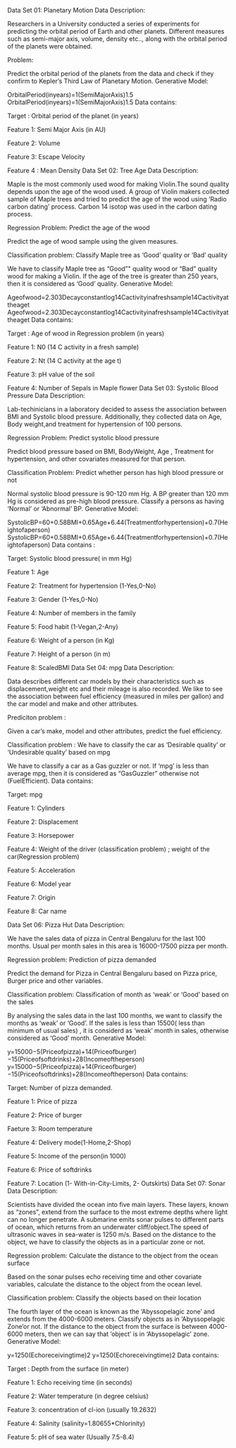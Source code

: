 Data Set 01: Planetary Motion Data
Description:

Researchers in a University conducted a series of experiments for predicting the orbital period of Earth and other planets. Different measures such as semi-major axis, volume, density etc.., along with the orbital period of the planets were obtained.

Problem:

Predict the orbital period of the planets from the data and check if they confirm to Kepler’s Third Law of Planetary Motion.
Generative Model:

OrbitalPeriod(inyears)=1(SemiMajorAxis)1.5
OrbitalPeriod(inyears)=1(SemiMajorAxis)1.5
Data contains:

Target : Orbital period of the planet (in years)

Feature 1: Semi Major Axis (in AU)

Feature 2: Volume

Feature 3: Escape Velocity

Feature 4 : Mean Density
Data Set 02: Tree Age Data
Description:

Maple is the most commonly used wood for making Violin.The sound quality depends upon the age of the wood used. A group of Violin makers collected sample of Maple trees and tried to predict the age of the wood using ‘Radio carbon dating’ process. Carbon 14 isotop was used in the carbon dating process.

Regression Problem: Predict the age of the wood

Predict the age of wood sample using the given measures.

Classification problem: Classify Maple tree as ‘Good’ quality or ‘Bad’ quality

We have to classify Maple tree as “Good”" quality wood or “Bad” quality wood for making a Violin. If the age of the tree is greater than 250 years, then it is considered as ‘Good’ quality.
Generative Model:

Ageofwood=2.303Decayconstantlog14Cactivityinafreshsample14Cactivityattheaget
Ageofwood=2.303Decayconstantlog⁡14Cactivityinafreshsample14Cactivityattheaget
Data contains:

Target : Age of wood in Regression problem (in years)

Feature 1: N0 (14 C activity in a fresh sample)

Feature 2: Nt (14 C activity at the age t)

Feature 3: pH value of the soil

Feature 4: Number of Sepals in Maple flower
Data Set 03: Systolic Blood Pressure Data
Description:

Lab-techinicians in a laboratory decided to assess the association between BMI and Systolic blood pressure. Additionally, they collected data on Age, Body weight,and treatment for hypertension of 100 persons.

Regression Problem: Predict systolic blood pressure

Predict blood pressure based on BMI, BodyWeight, Age , Treatment for hypertension, and other covariates measured for that person.

Classification Problem: Predict whether person has high blood pressure or not

Normal systolic blood pressure is 90-120 mm Hg. A BP greater than 120 mm Hg is considered as pre-high blood pressure. Classify a persons as having ‘Normal’ or ‘Abnormal’ BP.
Generative Model:

SystolicBP=60+0.58BMI+0.65Age+6.44(Treatmentforhypertension)+0.7(Heightofaperson)
SystolicBP=60+0.58BMI+0.65Age+6.44(Treatmentforhypertension)+0.7(Heightofaperson)
Data contains :

Target: Systolic blood pressure( in mm Hg)

Feature 1: Age

Feature 2: Treatment for hypertension (1-Yes,0-No)

Feature 3: Gender (1-Yes,0-No)

Feature 4: Number of members in the family

Feature 5: Food habit (1-Vegan,2-Any)

Feature 6: Weight of a person (in Kg)

Feature 7: Height of a person (in m)

Feature 8: ScaledBMI
Data Set 04: mpg Data
Description:

Data describes different car models by their characteristics such as displacement,weight etc and their mileage is also recorded. We like to see the association between fuel efficiency (measured in miles per gallon) and the car model and make and other attributes.

Prediciton problem :

Given a car’s make, model and other attributes, predict the fuel efficiency.

Classification problem : We have to classify the car as ‘Desirable quality’ or ‘Undesirable quality’ based on mpg

We have to classify a car as a Gas guzzler or not. If ‘mpg’ is less than average mpg, then it is considered as “GasGuzzler” otherwise not (FuelEfficient).
Data contains:

Target: mpg

Feature 1: Cylinders

Feature 2: Displacement

Feature 3: Horsepower

Feature 4: Weight of the driver (classification problem) ; weight of the car(Regression problem)

Feature 5: Acceleration

Feature 6: Model year

Feature 7: Origin

Feature 8: Car name

Data Set 06: Pizza Hut Data
Description:

We have the sales data of pizza in Central Bengaluru for the last 100 months. Usual per month sales in this area is 16000-17500 pizza per month.

Regression problem: Prediction of pizza demanded

Predict the demand for Pizza in Central Bengaluru based on Pizza price, Burger price and other variables.

Classification problem: Classification of month as ‘weak’ or ‘Good’ based on the sales

By analysing the sales data in the last 100 months, we want to classify the months as ‘weak’ or ‘Good’. If the sales is less than 15500( less than minimum of usual sales) , it is considerd as ‘weak’ month in sales, otherwise considered as ‘Good’ month.
Generative Model:

y=15000−5(Priceofpizza)+14(Priceofburger)−15(Priceofsoftdrinks)+28(Incomeoftheperson)
y=15000−5(Priceofpizza)+14(Priceofburger)−15(Priceofsoftdrinks)+28(Incomeoftheperson)
Data contains:

Target: Number of pizza demanded.

Feature 1: Price of pizza

Feature 2: Price of burger

Faeture 3: Room temperature

Feature 4: Delivery mode(1-Home,2-Shop)

Feature 5: Income of the person(in 1000)

Feature 6: Price of softdrinks

Feature 7: Location (1- With-in-City-Limits, 2- Outskirts)
Data Set 07: Sonar Data
Description:

Scientists have divided the ocean into five main layers. These layers, known as “zones”, extend from the surface to the most extreme depths where light can no longer penetrate. A submarine emits sonar pulses to different parts of ocean, which returns from an underwater cliff/object.The speed of ultrasonic waves in sea-water is 1250 m/s. Based on the distance to the object, we have to classify the objects as in a particular zone or not.

Regression problem: Calculate the distance to the object from the ocean surface

Based on the sonar pulses echo receiving time and other covariate variables, calculate the distance to the object from the ocean level.

Classification problem: Classify the objects based on their location

The fourth layer of the ocean is known as the ‘Abyssopelagic zone’ and extends from the 4000-6000 meters. Classify objects as in ‘Abyssopelagic Zone’or not. If the distance to the object from the surface is between 4000-6000 meters, then we can say that ’object’ is in ‘Abyssopelagic’ zone.
Generative Model:

y=1250(Echoreceivingtime)2
y=1250(Echoreceivingtime)2
Data contains:

Target : Depth from the surface (in meter)

Feature 1: Echo receiving time (in seconds)

Feature 2: Water temperature (in degree celsius)

Feature 3: concentration of cl-ion (usually 19.2632)

Feature 4: Salinity (salinity=1.80655*Chlorinity)

Feature 5: pH of sea water (Usually 7.5-8.4)


​


